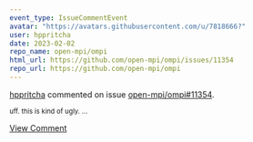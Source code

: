 ```yaml
---
event_type: IssueCommentEvent
avatar: "https://avatars.githubusercontent.com/u/7818666?"
user: hppritcha
date: 2023-02-02
repo_name: open-mpi/ompi
html_url: https://github.com/open-mpi/ompi/issues/11354
repo_url: https://github.com/open-mpi/ompi
---
```


<a href='https://github.com/hppritcha' target='_blank'>hppritcha</a> commented on issue <a href='https://github.com/open-mpi/ompi/issues/11354' target='_blank'>open-mpi/ompi#11354</a>.

<small>uff.  this is kind of ugly....</small>

<a href='https://github.com/open-mpi/ompi/issues/11354' target='_blank'>View Comment</a>